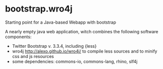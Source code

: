 bootstrap.wro4j
===============

Starting point for a Java-based Webapp with bootstrap

A nearly empty java web application, witch combines the following 
software components:

  *  Twitter Bootstrap v. 3.3.4, including {less}
  *  wro4j http://alexo.github.io/wro4j/ to compile less sources and
     to minify css and js resources
  *  some dependencies: commons-io, commons-lang, rhino, slf4j
